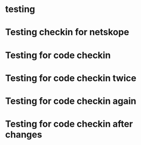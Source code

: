 # testing
# Testing checkin for netskope
# Testing for code checkin
# Testing for code checkin twice
# Testing for code checkin again
# Testing for code checkin after changes